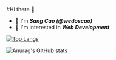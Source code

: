 #Hi there 👋

* 🌠 I'm ***Sang Cao (@wedoscao)***
* 💟 I'm interested in ***Web Development***

[![Top Langs](https://github-readme-stats.vercel.app/api/top-langs/?username=wedoscao&langs_count=8)](https://github.com/anuraghazra/github-readme-stats)

![Anurag's GitHub stats](https://github-readme-stats.vercel.app/api?username=wedoscao&show_icons=true&theme=radical)


